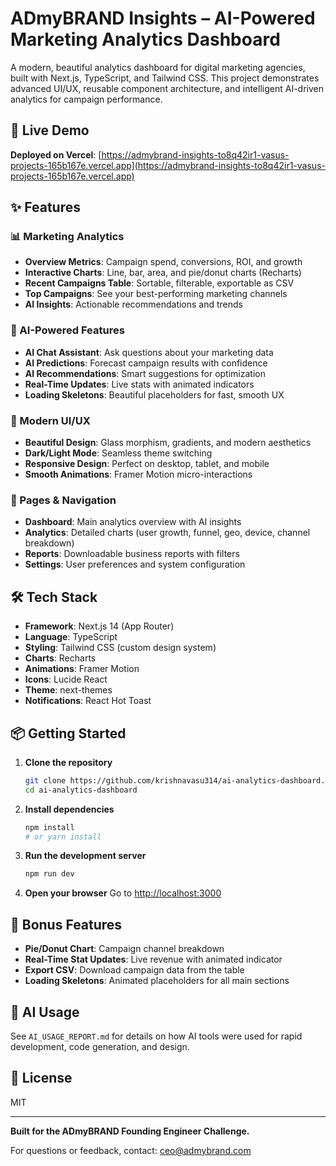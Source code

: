 # ADmyBRAND Insights – AI-Powered Marketing Analytics Dashboard

A modern, beautiful analytics dashboard for digital marketing agencies, built with Next.js, TypeScript, and Tailwind CSS. This project demonstrates advanced UI/UX, reusable component architecture, and intelligent AI-driven analytics for campaign performance.

## 🚀 Live Demo

**Deployed on Vercel**: [https://admybrand-insights-to8q42ir1-vasus-projects-165b167e.vercel.app](https://admybrand-insights-to8q42ir1-vasus-projects-165b167e.vercel.app)

## ✨ Features

### 📊 Marketing Analytics
- **Overview Metrics**: Campaign spend, conversions, ROI, and growth
- **Interactive Charts**: Line, bar, area, and pie/donut charts (Recharts)
- **Recent Campaigns Table**: Sortable, filterable, exportable as CSV
- **Top Campaigns**: See your best-performing marketing channels
- **AI Insights**: Actionable recommendations and trends

### 🤖 AI-Powered Features
- **AI Chat Assistant**: Ask questions about your marketing data
- **AI Predictions**: Forecast campaign results with confidence
- **AI Recommendations**: Smart suggestions for optimization
- **Real-Time Updates**: Live stats with animated indicators
- **Loading Skeletons**: Beautiful placeholders for fast, smooth UX

### 🎨 Modern UI/UX
- **Beautiful Design**: Glass morphism, gradients, and modern aesthetics
- **Dark/Light Mode**: Seamless theme switching
- **Responsive Design**: Perfect on desktop, tablet, and mobile
- **Smooth Animations**: Framer Motion micro-interactions

### 📱 Pages & Navigation
- **Dashboard**: Main analytics overview with AI insights
- **Analytics**: Detailed charts (user growth, funnel, geo, device, channel breakdown)
- **Reports**: Downloadable business reports with filters
- **Settings**: User preferences and system configuration

## 🛠️ Tech Stack
- **Framework**: Next.js 14 (App Router)
- **Language**: TypeScript
- **Styling**: Tailwind CSS (custom design system)
- **Charts**: Recharts
- **Animations**: Framer Motion
- **Icons**: Lucide React
- **Theme**: next-themes
- **Notifications**: React Hot Toast

## 📦 Getting Started

1. **Clone the repository**
   ```bash
   git clone https://github.com/krishnavasu314/ai-analytics-dashboard.git
   cd ai-analytics-dashboard
   ```
2. **Install dependencies**
   ```bash
   npm install
   # or yarn install
   ```
3. **Run the development server**
   ```bash
   npm run dev
   ```
4. **Open your browser**
   Go to [http://localhost:3000](http://localhost:3000)

## 🎁 Bonus Features
- **Pie/Donut Chart**: Campaign channel breakdown
- **Real-Time Stat Updates**: Live revenue with animated indicator
- **Export CSV**: Download campaign data from the table
- **Loading Skeletons**: Animated placeholders for all main sections

## 📝 AI Usage
See `AI_USAGE_REPORT.md` for details on how AI tools were used for rapid development, code generation, and design.

## 📄 License
MIT

---

**Built for the ADmyBRAND Founding Engineer Challenge.**

For questions or feedback, contact: ceo@admybrand.com 